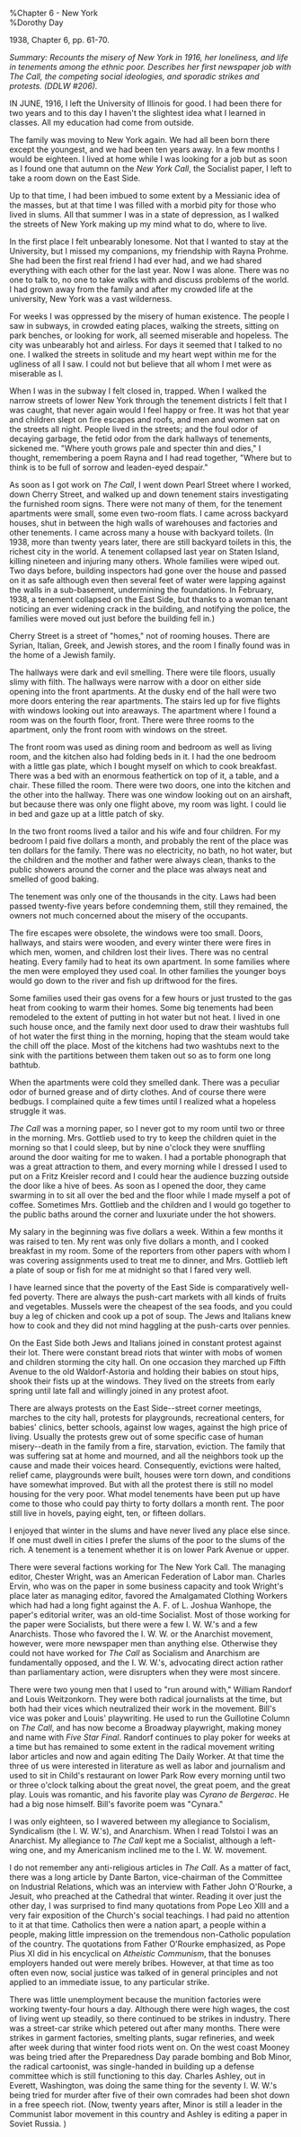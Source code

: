 %Chapter 6 - New York  
%Dorothy Day

1938, Chapter 6, pp. 61-70.

*Summary: Recounts the misery of New York in 1916, her loneliness, and
life in tenements among the ethnic poor. Describes her first newspaper
job with *The Call*, the competing social ideologies, and sporadic
strikes and protests. (DDLW \#206).*

IN JUNE, 1916, I left the University of Illinois for good. I had been
there for two years and to this day I haven't the slightest idea what I
learned in classes. All my education had come from outside.

The family was moving to New York again. We had all been born there
except the youngest, and we had been ten years away. In a few months I
would be eighteen. I lived at home while I was looking for a job but as
soon as I found one that autumn on the *New York Call*, the Socialist
paper, I left to take a room down on the East Side.

Up to that time, I had been imbued to some extent by a Messianic idea
of the masses, but at that time I was filled with a morbid pity for
those who lived in slums. All that summer I was in a state of
depression, as I walked the streets of New York making up my mind what
to do, where to live.

In the first place I felt unbearably lonesome. Not that I wanted to
stay at the University, but I missed my companions, my friendship with
Rayna Prohme. She had been the first real friend I had ever had, and we
had shared everything with each other for the last year. Now I was
alone. There was no one to talk to, no one to take walks with and
discuss problems of the world. I had grown away from the family and
after my crowded life at the university, New York was a vast wilderness.

For weeks I was oppressed by the misery of human existence. The people
I saw in subways, in crowded eating places, walking the streets, sitting
on park benches, or looking for work, all seemed miserable and hopeless.
The city was unbearably hot and airless. For days it seemed that I
talked to no one. I walked the streets in solitude and my heart wept
within me for the ugliness of all I saw. I could not but believe that
all whom I met were as miserable as I.

When I was in the subway I felt closed in, trapped. When I walked the
narrow streets of lower New York through the tenement districts I felt
that I was caught, that never again would I feel happy or free. It was
hot that year and children slept on fire escapes and roofs, and men and
women sat on the streets all night. People lived in the streets; and the
foul odor of decaying garbage, the fetid odor from the dark hallways of
tenements, sickened me. "Where youth grows pale and specter thin and
dies," I thought, remembering a poem Rayna and I had read together,
"Where but to think is to be full of sorrow and leaden-eyed despair."

As soon as I got work on *The Call*, I went down Pearl Street where I
worked, down Cherry Street, and walked up and down tenement stairs
investigating the furnished room signs. There were not many of them, for
the tenement apartments were small, some even two-room flats. I came
across backyard houses, shut in between the high walls of warehouses and
factories and other tenements. I came across many a house with backyard
toilets. (In 1938, more than twenty years later, there are still
backyard toilets in this, the richest city in the world. A tenement
collapsed last year on Staten Island, killing nineteen and injuring many
others. Whole families were wiped out. Two days before, building
inspectors had gone over the house and passed on it as safe although
even then several feet of water were lapping against the walls in a
sub-basement, undermining the foundations. In February, 1938, a tenement
collapsed on the East Side, but thanks to a woman tenant noticing an
ever widening crack in the building, and notifying the police, the
families were moved out just before the building fell in.)

Cherry Street is a street of "homes," not of rooming houses. There are
Syrian, Italian, Greek, and Jewish stores, and the room I finally found
was in the home of a Jewish family.

The hallways were dark and evil smelling. There were tile floors,
usually slimy with filth. The hallways were narrow with a door on either
side opening into the front apartments. At the dusky end of the hall
were two more doors entering the rear apartments. The stairs led up for
five flights with windows looking out into areaways. The apartment where
I found a room was on the fourth floor, front. There were three rooms to
the apartment, only the front room with windows on the street.

The front room was used as dining room and bedroom as well as living
room, and the kitchen also had folding beds in it. I had the one bedroom
with a little gas plate, which I bought myself on which to cook
breakfast. There was a bed with an enormous feathertick on top of it, a
table, and a chair. These filled the room. There were two doors, one
into the kitchen and the other into the hallway. There was one window
looking out on an airshaft, but because there was only one flight above,
my room was light. I could lie in bed and gaze up at a little patch of
sky.

In the two front rooms lived a tailor and his wife and four children.
For my bedroom I paid five dollars a month, and probably the rent of the
place was ten dollars for the family. There was no electricity, no bath,
no hot water, but the children and the mother and father were always
clean, thanks to the public showers around the corner and the place was
always neat and smelled of good baking.

The tenement was only one of the thousands in the city. Laws had been
passed twenty-five years before condemning them, still they remained,
the owners not much concerned about the misery of the occupants.

The fire escapes were obsolete, the windows were too small. Doors,
hallways, and stairs were wooden, and every winter there were fires in
which men, women, and children lost their lives. There was no central
heating. Every family had to heat its own apartment. In some families
where the men were employed they used coal. In other families the
younger boys would go down to the river and fish up driftwood for the
fires.

Some families used their gas ovens for a few hours or just trusted to
the gas heat from cooking to warm their homes. Some big tenements had
been remodeled to the extent of putting in hot water but not heat. I
lived in one such house once, and the family next door used to draw
their washtubs full of hot water the first thing in the morning, hoping
that the steam would take the chill off the place. Most of the kitchens
had two washtubs next to the sink with the partitions between them taken
out so as to form one long bathtub.

When the apartments were cold they smelled dank. There was a peculiar
odor of burned grease and of dirty clothes. And of course there were
bedbugs. I complained quite a few times until I realized what a hopeless
struggle it was.

*The Call* was a morning paper, so I never got to my room until two or
three in the morning. Mrs. Gottlieb used to try to keep the children
quiet in the morning so that I could sleep, but by nine o'clock they
were snuffling around the door waiting for me to waken. I had a portable
phonograph that was a great attraction to them, and every morning while
I dressed I used to put on a Fritz Kreisler record and I could hear the
audience buzzing outside the door like a hive of bees. As soon as I
opened the door, they came swarming in to sit all over the bed and the
floor while I made myself a pot of coffee. Sometimes Mrs. Gottlieb and
the children and I would go together to the public baths around the
corner and luxuriate under the hot showers.

My salary in the beginning was five dollars a week. Within a few
months it was raised to ten. My rent was only five dollars a month, and
I cooked breakfast in my room. Some of the reporters from other papers
with whom I was covering assignments used to treat me to dinner, and
Mrs. Gottlieb left a plate of soup or fish for me at midnight so that I
fared very well.

I have learned since that the poverty of the East Side is
comparatively well-fed poverty. There are always the push-cart markets
with all kinds of fruits and vegetables. Mussels were the cheapest of
the sea foods, and you could buy a leg of chicken and cook up a pot of
soup. The Jews and Italians knew how to cook and they did not mind
haggling at the push-carts over pennies.

On the East Side both Jews and Italians joined in constant protest
against their lot. There were constant bread riots that winter with mobs
of women and children storming the city hall. On one occasion they
marched up Fifth Avenue to the old Waldorf-Astoria and holding their
babies on stout hips, shook their fists up at the windows. They lived on
the streets from early spring until late fall and willingly joined in
any protest afoot.

There are always protests on the East Side--street corner meetings,
marches to the city hall, protests for playgrounds, recreational
centers, for babies' clinics, better schools, against low wages, against
the high price of living. Usually the protests grew out of some specific
case of human misery--death in the family from a fire, starvation,
eviction. The family that was suffering sat at home and mourned, and all
the neighbors took up the cause and made their voices heard.
Consequently, evictions were halted, relief came, playgrounds were
built, houses were torn down, and conditions have somewhat improved. But
with all the protest there is still no model housing for the very poor.
What model tenements have been put up have come to those who could pay
thirty to forty dollars a month rent. The poor still live in hovels,
paying eight, ten, or fifteen dollars.

I enjoyed that winter in the slums and have never lived any place else
since. If one must dwell in cities I prefer the slums of the poor to the
slums of the rich. A tenement is a tenement whether it is on lower Park
Avenue or upper.

There were several factions working for The New York Call. The
managing editor, Chester Wright, was an American Federation of Labor
man. Charles Ervin, who was on the paper in some business capacity and
took Wright's place later as managing editor, favored the Amalgamated
Clothing Workers which had had a long fight against the A. F. of L.
Joshua Wanhope, the paper's editorial writer, was an old-time Socialist.
Most of those working for the paper were Socialists, but there were a
few I. W. W.'s and a few Anarchists. Those who favored the I. W. W. or
the Anarchist movement, however, were more newspaper men than anything
else. Otherwise they could not have worked for *The Call* as Socialism
and Anarchism are fundamentally opposed, and the I. W. W.'s, advocating
direct action rather than parliamentary action, were disrupters when
they were most sincere.

There were two young men that I used to "run around with," William
Randorf and Louis Weitzonkorn. They were both radical journalists at the
time, but both had their vices which neutralized their work in the
movement. Bill's vice was poker and Louis' playwriting. He used to run
the Guillotine Column on *The Call*, and has now become a Broadway
playwright, making money and name with *Five Star Final*. Randorf
continues to play poker for weeks at a time but has remained to some
extent in the radical movement writing labor articles and now and again
editing The Daily Worker. At that time the three of us were interested
in literature as well as labor and journalism and used to sit in Child's
restaurant on lower Park Row every morning until two or three o'clock
talking about the great novel, the great poem, and the great play. Louis
was romantic, and his favorite play was *Cyrano de Bergerac*. He had a
big nose himself. Bill's favorite poem was "Cynara."

I was only eighteen, so I wavered between my allegiance to Socialism,
Syndicalism (the I. W. W.'s), and Anarchism. When I read Tolstoi I was
an Anarchist. My allegiance to *The Call* kept me a Socialist, although
a left-wing one, and my Americanism inclined me to the I. W. W.
movement.

I do not remember any anti-religious articles in *The Call*. As a
matter of fact, there was a long article by Dante Barton, vice-chairman
of the Committee on Industrial Relations, which was an interview with
Father John O'Rourke, a Jesuit, who preached at the Cathedral that
winter. Reading it over just the other day, I was surprised to find many
quotations from Pope Leo XIII and a very fair exposition of the Church's
social teachings. I had paid no attention to it at that time. Catholics
then were a nation apart, a people within a people, making little
impression on the tremendous non-Catholic population of the country. The
quotations from Father O'Rourke emphasized, as Pope Pius XI did in his
encyclical on *Atheistic Communism*, that the bonuses employers handed
out were merely bribes. However, at that time as too often even now,
social justice was talked of in general principles and not applied to an
immediate issue, to any particular strike.

There was little unemployment because the munition factories were
working twenty-four hours a day. Although there were high wages, the
cost of living went up steadily, so there continued to be strikes in
industry. There was a street-car strike which petered out after many
months. There were strikes in garment factories, smelting plants, sugar
refineries, and week after week during that winter food riots went on.
On the west coast Mooney was being tried after the Preparedness Day
parade bombing and Bob Minor, the radical cartoonist, was single-handed
in building up a defense committee which is still functioning to this
day. Charles Ashley, out in Everett, Washington, was doing the same
thing for the seventy I. W. W.'s being tried for murder after five of
their own comrades had been shot down in a free speech riot. (Now,
twenty years after, Minor is still a leader in the Communist labor
movement in this country and Ashley is editing a paper in Soviet Russia.
)
